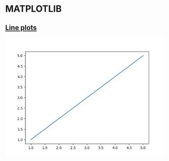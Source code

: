 # MATPLOTLIB

## [Line plots](https://github.com/SavinVladimir/MATPLOTLIB/tree/main/PLOT)



<img src="https://github.com/SavinVladimir/MATPLOTLIB/blob/main/PLOT/00_PLOT/00_PLOT.png" />

